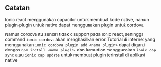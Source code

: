 
## Catatan
Ionic react menggunakan capacitor untuk membuat kode native, namun plugin-plugin untuk native dapat menggunakan plugin untuk cordova.

Namun cordova itu sendiri tidak disupport pada ionic react, sehingga command `ionic cordova` akan menghasilkan error.
Tutorial di internet yang menggunakan `ionic cordova plugin add <nama plugin>` dapat diganti dengan `npm install <nama plugin>` dan kemudian menggunakan `ionic cap sync` atau `ionic cap update` untuk membuat plugin terinstall di aplikasi native.